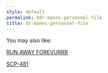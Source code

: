```yaml
---
style: default
permalink: Xdr-manns-personnel-file
title: dr-manns-personnel-file
---
```

You may also like:

[RUN AWAY FOREVURRR](http://scp-wiki.net/run-away-forevurrr)

[SCP-481](http://scp-wiki.net/scp-481)
